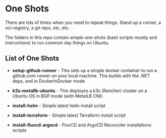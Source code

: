 # One Shots

There are lots of times when you need to repeat things. Stand up a runner, a oci-registry, a git repo, etc, etc.

The folders in this repo contain simple one-shots (bash scripts mostly and instructions) to run common day things on Ubuntu.


## List of One Shots

- **setup-github-runner**  - This sets up a simple docker container to run a github.com runner on  your local machine. This builds with the .NET deps, and in DockerInDocker mode

- **k3s-metallb-ubuntu** - This deployes a k3s (Rancher) cluster on a Ubuntu OS in BGP mode (with MetalLB CNI).

- **install-helm** - Simple latest helm install script 

- **install-terraform** - Simple latest Terraform install script

- **install-fluxcd-argocd** - FluxCD and ArgoCD Reconciler installations scripts


